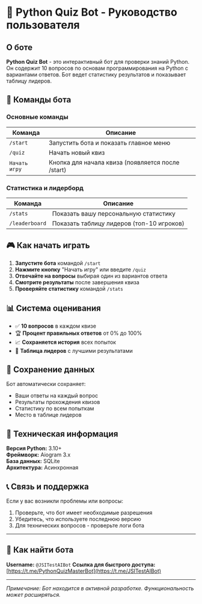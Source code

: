 # 🤖 Python Quiz Bot - Руководство пользователя

## О боте
**Python Quiz Bot** - это интерактивный бот для проверки знаний Python. Он содержит 10 вопросов по основам программирования на Python с вариантами ответов. Бот ведет статистику результатов и показывает таблицу лидеров.

## 🎯 Команды бота

### Основные команды
| Команда | Описание |
|---------|----------|
| `/start` | Запустить бота и показать главное меню |
| `/quiz` | Начать новый квиз |
| `Начать игру` | Кнопка для начала квиза (появляется после /start) |

### Статистика и лидерборд
| Команда | Описание |
|---------|----------|
| `/stats` | Показать вашу персональную статистику |
| `/leaderboard` | Показать таблицу лидеров (топ-10 игроков) |

## 🎮 Как начать играть

1. **Запустите бота** командой `/start`
2. **Нажмите кнопку** "Начать игру" или введите `/quiz`
3. **Отвечайте на вопросы** выбирая один из вариантов ответа
4. **Смотрите результаты** после завершения квиза
5. **Проверяйте статистику** командой `/stats`

## 📊 Система оценивания

- ✅ **10 вопросов** в каждом квизе
- 🏆 **Процент правильных ответов** от 0% до 100%
- 📈 **Сохраняется история** всех попыток
- 🏅 **Таблица лидеров** с лучшими результатами

## 💾 Сохранение данных

Бот автоматически сохраняет:
- Ваши ответы на каждый вопрос
- Результаты прохождения квизов
- Статистику по всем попыткам
- Место в таблице лидеров

## 🔧 Техническая информация

**Версия Python:** 3.10+  
**Фреймворк:** Aiogram 3.x  
**База данных:** SQLite  
**Архитектура:** Асинхронная

## 📞 Связь и поддержка

Если у вас возникли проблемы или вопросы:
1. Проверьте, что бот имеет необходимые разрешения
2. Убедитесь, что используете последнюю версию
3. Для технических вопросов - проверьте логи бота

---

## 🤖 Как найти бота

**Username:** `@JSITestAIBot`
**Ссылка для быстрого доступа:** [https://t.me/PythonQuizMasterBot](https://t.me/JSITestAIBot)

---

*Примечание: Бот находится в активной разработке. Функциональность может расширяться.*